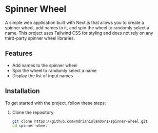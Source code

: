 # Spinner Wheel

A simple web application built with Next.js that allows you to create a spinner wheel, add names to it, and spin the wheel to randomly select a name. This project uses Tailwind CSS for styling and does not rely on any third-party spinner wheel libraries.

## Features

- Add names to the spinner wheel
- Spin the wheel to randomly select a name
- Display the list of input names

## Installation

To get started with the project, follow these steps:

1. Clone the repository:
   ```bash
   git clone https://github.com/mdrianislam0or1/spinner-wheel.git
   cd spinner-wheel
   ```
